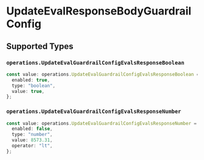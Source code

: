 # UpdateEvalResponseBodyGuardrailConfig


## Supported Types

### `operations.UpdateEvalGuardrailConfigEvalsResponseBoolean`

```typescript
const value: operations.UpdateEvalGuardrailConfigEvalsResponseBoolean = {
  enabled: true,
  type: "boolean",
  value: true,
};
```

### `operations.UpdateEvalGuardrailConfigEvalsResponseNumber`

```typescript
const value: operations.UpdateEvalGuardrailConfigEvalsResponseNumber = {
  enabled: false,
  type: "number",
  value: 8573.31,
  operator: "lt",
};
```

